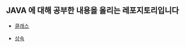 ## JAVA 에 대해 공부한 내용을 올리는 레포지토리입니다

- [클래스](https://github.com/shpark0913/JAVA/tree/master/%ED%98%BC%EA%B3%B5%EC%9E%90(%ED%98%BC%EC%9E%90%20%EA%B3%B5%EB%B6%80%ED%95%98%EB%8A%94%20%EC%9E%90%EB%B0%94)/chap06)

- [상속](https://github.com/shpark0913/JAVA/tree/master/%ED%98%BC%EA%B3%B5%EC%9E%90(%ED%98%BC%EC%9E%90%20%EA%B3%B5%EB%B6%80%ED%95%98%EB%8A%94%20%EC%9E%90%EB%B0%94)/chap07)
